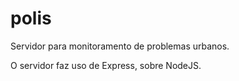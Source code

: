 polis
=====

Servidor para monitoramento de problemas urbanos.

O servidor faz uso de Express, sobre NodeJS.